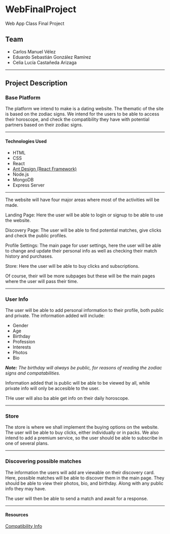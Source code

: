 # WebFinalProject

Web App Class Final Project

## Team

- Carlos Manuel Vélez
- Eduardo Sebastián González Ramírez
- Celia Lucía Castañeda Arizaga

---

## Project Description

### Base Platform

The platform we intend to make is a dating website. The thematic of the site is based on the zodiac signs.
We intend for the users to be able to access their horoscope, and check the compatibility they have with
potential partners based on their zodiac signs.

---

#### Technologies Used

- HTML
- CSS
- React
- [Ant Design (React Framework)](https://www.instyle.com/lifestyle/astrology/)
- Node.js
- MongoDB
- Express Server

---

The website will have four major areas where most of the activities will be made.

Landing Page:
Here the user will be able to login or signup to be able to use the website.

Discovery Page:
The user will be able to find potential matches, give clicks and check the public profiles.

Profile Settings:
The main page for user settings, here the user will be able to change and update their personal info
as well as checking their match history and purchases.

Store:
Here the user will be able to buy clicks and subscriptions.

Of course, their will be more subpages but these will be the main pages where the user will pass their time.

---

### User Info

The user will be able to add personal information to their profile, both public and private.
The information added will include:

- Gender
- Age
- Birthday
- Profession
- Interests
- Photos
- Bio

_**Note:** The birthday will always be public, for reasons of reading the zodiac signs and compatabilities._

Information added that is public will be able to be viewed by all, while private info will only be accesible to
the user.

THe user will also ba able get info on their daily horoscope.

---

### Store

The store is where we shall implement the buying options
on the website. The user will be able to buy clicks,
either individually or in packs. We also intend to
add a premium service, so the user should be able to
subscribe in one of several plans.

---

### Discovering possible matches

The information the users will add are viewable
on their discovery card. Here, possible matches will
be able to discover them in the main page. They
should be able to view their photos, bio, and
birthday. Along with any public info they may have.

The user will then be able to send a match and
await for a response.

---

#### Resources
[Compatibility Info](https://www.instyle.com/lifestyle/astrology/)
